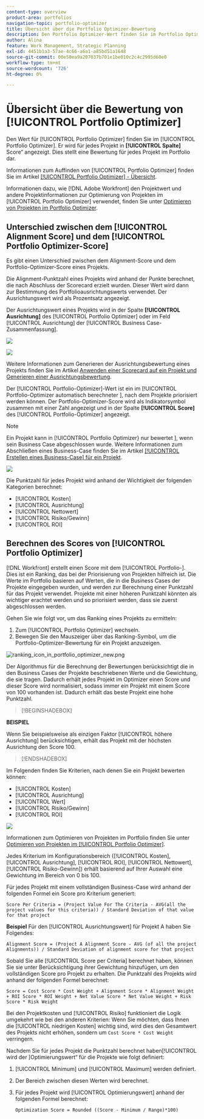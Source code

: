 ```yaml
---
content-type: overview
product-area: portfolios
navigation-topic: portfolio-optimizer
title: Übersicht über die Portfolio Optimizer-Bewertung
description: Den Portfolio Optimizer-Wert finden Sie im Portfolio Optimizer. Er wird für jedes Projekt in [!UICONTROL  Spalte ]Score“ angezeigt. Dies stellt eine Bewertung für jedes Projekt im Portfolio dar.
author: Alina
feature: Work Management, Strategic Planning
exl-id: 4451b1a3-57ae-4c66-a6a1-a85bd51a1648
source-git-commit: 00e58ea9a207037b701e1be010c2c4c2995d60e0
workflow-type: tm+mt
source-wordcount: '726'
ht-degree: 0%

---
```


# Übersicht über die Bewertung von [!UICONTROL Portfolio Optimizer]

<!--Audited: 01/2025-->

Den Wert für [!UICONTROL Portfolio Optimizer] finden Sie im [!UICONTROL Portfolio Optimizer]. Er wird für jedes Projekt in **[!UICONTROL Spalte]** Score“ angezeigt. Dies stellt eine Bewertung für jedes Projekt im Portfolio dar.

Informationen zum Auffinden von [!UICONTROL Portfolio Optimizer] finden Sie im Artikel [[!UICONTROL Portfolio Optimizer] - Übersicht](../../../manage-work/portfolios/portfolio-optimizer/portfolio-optimizer-overview.md).

Informationen dazu, wie [!DNL Adobe Workfront] den Projektwert und andere Projektinformationen zur Optimierung von Projekten im [!UICONTROL Portfolio Optimizer] verwendet, finden Sie unter [Optimieren von Projekten im Portfolio Optimizer](../../../manage-work/portfolios/portfolio-optimizer/optimize-projects-in-portfolio-optimizer.md).

## Unterschied zwischen dem [!UICONTROL Alignment Score] und dem [!UICONTROL Portfolio Optimizer-Score]

Es gibt einen Unterschied zwischen dem Alignment-Score und dem Portfolio-Optimizer-Score eines Projekts.

Die Alignment-Punktzahl eines Projekts wird anhand der Punkte berechnet, die nach Abschluss der Scorecard erzielt wurden. Dieser Wert wird dann zur Bestimmung des Portfolioausrichtungswerts verwendet. Der Ausrichtungswert wird als Prozentsatz angezeigt.

Der Ausrichtungswert eines Projekts wird in der Spalte **[!UICONTROL Ausrichtung]** des [!UICONTROL Portfolio Optimizer] oder im Feld [!UICONTROL Ausrichtung] der [!UICONTROL Business Case-Zusammenfassung].

![](assets/business-case-summary-aligned-field-highlighted.png)

![](assets/project-alignment-score-portfolio-optimizer-highlighted-350x174.png)

Weitere Informationen zum Generieren der Ausrichtungsbewertung eines Projekts finden Sie im Artikel [Anwenden einer Scorecard auf ein Projekt und Generieren einer Ausrichtungsbewertung](../../../manage-work/projects/define-a-business-case/apply-scorecard-to-project-to-generate-alignment-score.md).

Der [!UICONTROL Portfolio-Optimizer]-Wert ist ein im [!UICONTROL Portfolio-Optimizer automatisch berechneter ], nach dem Projekte priorisiert werden können. Der Portfolio-Optimizer-Score wird als Indikatorsymbol zusammen mit einer Zahl angezeigt und in der Spalte **[!UICONTROL Score]** des [!UICONTROL Portfolio-Optimizer] angezeigt.

>[!NOTE]
>
>Ein Projekt kann in [!UICONTROL Portfolio Optimizer} nur bewertet ], wenn sein Business Case abgeschlossen wurde. Weitere Informationen zum Abschließen eines Business-Case finden Sie im Artikel [[!UICONTROL Erstellen eines Business-Case] für ein Projekt](../../../manage-work/projects/define-a-business-case/create-business-case.md).

![](assets/portfolio-optimizer-project-score-highlighted-350x132.png)

Die Punktzahl für jedes Projekt wird anhand der Wichtigkeit der folgenden Kategorien berechnet:

* [!UICONTROL Kosten]
* [!UICONTROL Ausrichtung]
* [!UICONTROL Nettowert]
* [!UICONTROL Risiko/Gewinn]
* [!UICONTROL ROI]

## Berechnen des Scores von [!UICONTROL Portfolio Optimizer]

<!--
<p data-mc-conditions="QuicksilverOrClassic.Draft mode">(NOTE: This was edited based on this issue, per Anna: https://hub.workfront.com/issue/603d0c58000095ea0bc00ce5e2110693/overview)</p>
-->

[!DNL Workfront] erstellt einen Score mit dem [!UICONTROL Portfolio-]. Dies ist ein Ranking, das bei der Priorisierung von Projekten hilfreich ist. Die Werte im Portfolio basieren auf Werten, die in die Business Cases der Projekte eingegeben wurden, und werden zur Berechnung einer Punktzahl für das Projekt verwendet. Projekte mit einer höheren Punktzahl könnten als wichtiger erachtet werden und so priorisiert werden, dass sie zuerst abgeschlossen werden.

Gehen Sie wie folgt vor, um das Ranking eines Projekts zu ermitteln:

1. Zum [!UICONTROL Portfolio Optimizer] wechseln.
1. Bewegen Sie den Mauszeiger über das Ranking-Symbol, um die Portfolio-Optimizer-Bewertung für ein Projekt anzuzeigen.

![ranking_icon_in_portfolio_optimizer_new.png](assets/ranking-icon-in-portfolio-optimizer-new-350x160.png)

Der Algorithmus für die Berechnung der Bewertungen berücksichtigt die in den Business Cases der Projekte beschriebenen Werte und die Gewichtung, die sie tragen. Dadurch erhält jedes Projekt im Optimizer einen Score und dieser Score wird normalisiert, sodass immer ein Projekt mit einem Score von 100 vorhanden ist. Dadurch erhält das beste Projekt eine hohe Punktzahl.

>[!BEGINSHADEBOX]

**BEISPIEL**

Wenn Sie beispielsweise als einzigen Faktor [!UICONTROL höhere Ausrichtung] berücksichtigen, erhält das Projekt mit der höchsten Ausrichtung den Score 100.

>[!ENDSHADEBOX]

Im Folgenden finden Sie Kriterien, nach denen Sie ein Projekt bewerten können:

* [!UICONTROL Kosten]
* [!UICONTROL Ausrichtung]
* [!UICONTROL Wert]
* [!UICONTROL Risiko/Gewinn]
* [!UICONTROL ROI]

![](assets/optimizer-sliding-value-options-350x77.png)

Informationen zum Optimieren von Projekten im Portfolio finden Sie unter [Optimieren von Projekten im [!UICONTROL Portfolio Optimizer]](../../../manage-work/portfolios/portfolio-optimizer/optimize-projects-in-portfolio-optimizer.md).

Jedes Kriterium im Konfigurationsbereich ([!UICONTROL Kosten], [!UICONTROL Ausrichtung], [!UICONTROL ROI], [!UICONTROL Nettowert], [!UICONTROL Risiko-Gewinn]) erhält basierend auf Ihrer Auswahl eine Gewichtung im Bereich von 0 bis 100.

Für jedes Projekt mit einem vollständigen Business-Case wird anhand der folgenden Formel ein Score pro Kriterium generiert:

```
Score Per Criteria = (Project Value For The Criteria - AVG(all the project values for this criteria)) / Standard Deviation of that value for that project
```

**Beispiel** Für den [!UICONTROL Ausrichtungswert] für Projekt A haben Sie Folgendes:

```
Alignment Score = (Project A Alignment Score - AVG (of all the project Alignments)) / Standard Deviation of alignment score for that project
```

Sobald Sie alle [!UICONTROL Score per Criteria] berechnet haben, können Sie sie unter Berücksichtigung ihrer Gewichtung hinzufügen, um den vollständigen Score pro Projekt zu erhalten. Die Punktzahl des Projekts wird anhand der folgenden Formel berechnet:

```
Score = Cost Score * Cost Weight + Alignment Score * Alignment Weight + ROI Score * ROI Weight + Net Value Score * Net Value Weight + Risk Score * Risk Weight
```

Bei den Projektkosten und [!UICONTROL Risiko] funktioniert die Logik umgekehrt wie bei den anderen Kriterien: Wenn Sie möchten, dass Ihnen die [!UICONTROL niedrigen Kosten] wichtig sind, wird dies den Gesamtwert des Projekts nicht erhöhen, sondern um `Cost Score * Cost Weight` verringern.

Nachdem Sie für jedes Projekt die Punktzahl berechnet haben[!UICONTROL  wird der ]Optimierungswert“ für die Projekte wie folgt definiert:

1. [!UICONTROL Minimum] und [!UICONTROL Maximum] werden definiert.
1. Der Bereich zwischen diesen Werten wird berechnet.
1. Für jedes Projekt wird [!UICONTROL Optimierungswert] anhand der folgenden Formel berechnet:

   ```
   Optimization Score = Rounded ((Score - Minimum / Range)*100)
   ```
